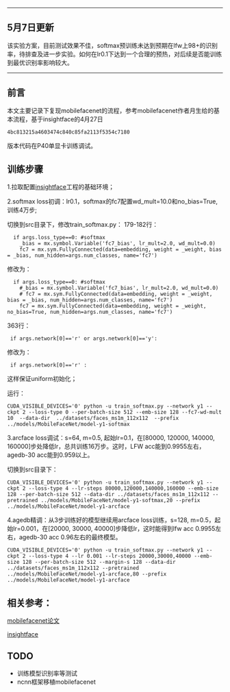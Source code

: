 
---
## 5月7日更新

该实验方案，目前测试效果不佳，softmax预训练未达到预期在lfw上98+的识别率，待排查及进一步实验。如何在lr0.1下达到一个合理的预热，对后续是否能训练到最优识别率影响较大。


---

## 前言

本文主要记录下复现mobilefacenet的流程，参考mobilefacenet作者月生给的基本流程，基于insightface的4月27日
```
4bc813215a4603474c840c85fa2113f5354c7180
```
版本代码在P40单显卡训练调试。

## 训练步骤
1.拉取配置[insightface](https://github.com/deepinsight/insightface)工程的基础环境；

2.softmax loss初调：lr0.1，softmax的fc7配置wd_mult=10.0和no_bias=True,训练4万步;

切换到src目录下，修改train_softmax.py：
179-182行：
```
  if args.loss_type==0: #softmax
    _bias = mx.symbol.Variable('fc7_bias', lr_mult=2.0, wd_mult=0.0)
    fc7 = mx.sym.FullyConnected(data=embedding, weight = _weight, bias = _bias, num_hidden=args.num_classes, name='fc7')
```
修改为：

```
  if args.loss_type==0: #softmax
    #_bias = mx.symbol.Variable('fc7_bias', lr_mult=2.0, wd_mult=0.0)
    # fc7 = mx.sym.FullyConnected(data=embedding, weight = _weight, bias = _bias, num_hidden=args.num_classes, name='fc7')
    fc7 = mx.sym.FullyConnected(data=embedding, weight = _weight, no_bias=True, num_hidden=args.num_classes, name='fc7')
```

363行：

```
 if args.network[0]=='r' or args.network[0]=='y':
```
修改为：

```
 if args.network[0]=='r' :
```
这样保证uniform初始化；


运行：
```
CUDA_VISIBLE_DEVICES='0' python -u train_softmax.py --network y1 --ckpt 2 --loss-type 0 --per-batch-size 512 --emb-size 128 --fc7-wd-mult 10  --data-dir  ../datasets/faces_ms1m_112x112  --prefix ../models/MobileFaceNet/model-y1-softmax
```
 

3.arcface loss调试：s=64, m=0.5, 起始lr=0.1，在[80000, 120000, 140000, 160000]步处降低lr，总共训练16万步。这时，LFW acc能到0.9955左右，agedb-30 acc能到0.959以上。

切换到src目录下：

```
CUDA_VISIBLE_DEVICES='0' python -u train_softmax.py --network y1 --ckpt 2 --loss-type 4 --lr-steps 80000,120000,140000,160000 --emb-size 128 --per-batch-size 512 --data-dir ../datasets/faces_ms1m_112x112 --pretrained ../models/MobileFaceNet/model-y1-softmax,20 --prefix ../models/MobileFaceNet/model-y1-arcface
```

4.agedb精调：从3步训练好的模型继续用arcface loss训练，s=128, m=0.5，起始lr=0.001，在[20000, 30000, 40000]步降低lr，这时能得到lfw acc 0.9955左右，agedb-30 acc 0.96左右的最终模型。

```
CUDA_VISIBLE_DEVICES='0' python -u train_softmax.py --network y1 --ckpt 2 --loss-type 4 --lr 0.001 --lr-steps 20000,30000,40000 --emb-size 128 --per-batch-size 512 --margin-s 128 --data-dir ../datasets/faces_ms1m_112x112 --pretrained ../models/MobileFaceNet/model-y1-arcface,80 --prefix ../models/MobileFaceNet/model-y1-arcface
```

## 相关参考：

[mobilefacenet论文](https://arxiv.org/abs/1804.07573)

[insightface](https://github.com/deepinsight/insightface)

## TODO

- 训练模型识别率等测试
- ncnn框架移植mobilefacenet